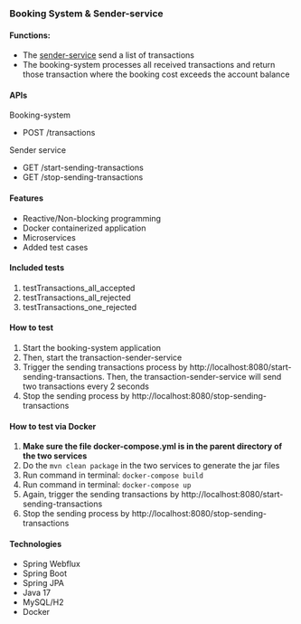 ### Booking System & Sender-service
#### **Functions:**

- The [sender-service](https://github.com/JasonQi-swe/transaction-sender-service) send a list of transactions 
- The booking-system processes all received transactions and return those transaction where the booking cost exceeds the account balance

#### **APIs**

Booking-system
- POST /transactions

Sender service
- GET /start-sending-transactions
- GET /stop-sending-transactions

#### **Features**
- Reactive/Non-blocking programming
- Docker containerized application
- Microservices
- Added test cases

#### **Included tests**
1. testTransactions_all_accepted
2. testTransactions_all_rejected
3. testTransactions_one_rejected

#### **How to test**
1. Start the booking-system application
2. Then, start the transaction-sender-service
3. Trigger the sending transactions process by http://localhost:8080/start-sending-transactions. Then, the transaction-sender-service will send two transactions every 2 seconds
4. Stop the sending process by http://localhost:8080/stop-sending-transactions

#### **How to test via Docker**
1. **Make sure the file docker-compose.yml is in the parent directory of the two services**
2. Do the `mvn clean package` in the two services to generate the jar files
3. Run command in terminal: `docker-compose build`
4. Run command in terminal: `docker-compose up`
5. Again, trigger the sending transactions by http://localhost:8080/start-sending-transactions
6. Stop the sending process by http://localhost:8080/stop-sending-transactions

#### **Technologies**
- Spring Webflux
- Spring Boot
- Spring JPA
- Java 17
- MySQL/H2
- Docker